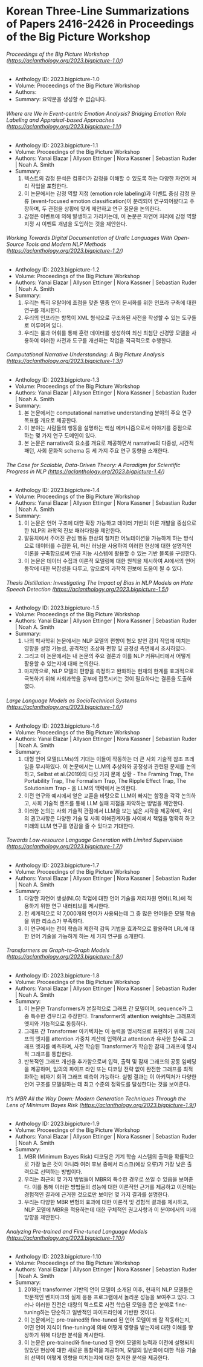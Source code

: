 # Korean Three-Line Summarizations of Papers 2416-2426 in Proceedings of the Big Picture Workshop
###### Proceedings of the Big Picture Workshop (https://aclanthology.org/2023.bigpicture-1.0/)
- Anthology ID: 2023.bigpicture-1.0 
- Volume: Proceedings of the Big Picture Workshop 
- Authors:  
- Summary: 
    요약문을 생성할 수 없습니다.

###### Where are We in Event-centric Emotion Analysis? Bridging Emotion Role Labeling and Appraisal-based Approaches (https://aclanthology.org/2023.bigpicture-1.1/)
- Anthology ID: 2023.bigpicture-1.1 
- Volume: Proceedings of the Big Picture Workshop 
- Authors: Yanai Elazar | Allyson Ettinger | Nora Kassner | Sebastian Ruder | Noah A. Smith 
- Summary: 
    1. 텍스트의 감정 분석은 컴퓨터가 감정을 이해할 수 있도록 하는 다양한 자연어 처리 작업을 포함한다. 
    2. 이 논문에서는 감정 역할 지정 (emotion role labeling)과 이벤트 중심 감정 분류 (event-focused emotion classification)이 분리되어 연구되어왔다고 주장하며, 두 관점을 상황에 맞게 제안하고 연구 질문을 논의한다. 
    3. 감정은 이벤트에 의해 발생하고 가리키는데, 이 논문은 자연어 처리에 감정 역할 지정 시 이벤트 개념을 도입하는 것을 제안한다.

###### Working Towards Digital Documentation of Uralic Languages With Open-Source Tools and Modern NLP Methods (https://aclanthology.org/2023.bigpicture-1.2/)
- Anthology ID: 2023.bigpicture-1.2 
- Volume: Proceedings of the Big Picture Workshop 
- Authors: Yanai Elazar | Allyson Ettinger | Nora Kassner | Sebastian Ruder | Noah A. Smith 
- Summary: 
    1. 우리는 특히 우랄어에 초점을 맞춘 멸종 언어 문서화를 위한 인프라 구축에 대한 연구를 제시한다. 
    2. 우리의 인프라는 항목이 XML 형식으로 구조화된 사전을 작성할 수 있는 도구들로 이루어져 있다. 
    3. 우리는 룰과 어휘를 통해 훈련 데이터를 생성하여 최신 최첨단 신경망 모델을 사용하여 이러한 사전과 도구를 개선하는 작업을 적극적으로 수행한다.

###### Computational Narrative Understanding: A Big Picture Analysis (https://aclanthology.org/2023.bigpicture-1.3/)
- Anthology ID: 2023.bigpicture-1.3 
- Volume: Proceedings of the Big Picture Workshop 
- Authors: Yanai Elazar | Allyson Ettinger | Nora Kassner | Sebastian Ruder | Noah A. Smith 
- Summary: 
    1. 본 논문에서는 computational narrative understanding 분야의 주요 연구 목표를 개요로 제공한다. 
    2. 이 분야는 사람들의 행동을 설명하는 핵심 메커니즘으로서 이야기를 중점으로 하는 몇 가지 연구 도메인이 있다.
    3. 본 논문은 narrative의 요소를 개요로 제공하면서 narrative의 다중성, 시간적 패턴, 사회 문화적 schema 등 세 가지 주요 연구 동향을 소개한다.

###### The Case for Scalable, Data-Driven Theory: A Paradigm for Scientific Progress in NLP (https://aclanthology.org/2023.bigpicture-1.4/)
- Anthology ID: 2023.bigpicture-1.4 
- Volume: Proceedings of the Big Picture Workshop 
- Authors: Yanai Elazar | Allyson Ettinger | Nora Kassner | Sebastian Ruder | Noah A. Smith 
- Summary: 
    1. 이 논문은 언어 구조에 대한 확장 가능하고 데이터 기반의 이론 개발을 중심으로 한 NLP의 과학적 진보 패러다임을 제안한다.
    2. 말뭉치에서 주어진 관심 행동 현상의 철저한 어노테이션을 가능하게 하는 방식으로 데이터를 수집한 뒤, 머신 러닝을 사용하여 이러한 현상에 대한 설명적인 이론을 구축함으로써 인공 지능 시스템에 활용할 수 있는 기반 블록을 구성한다.
    3. 이 논문은 데이터 수집과 이론적 모델링에 대한 원칙을 제시하여 AI에서의 언어 동작에 대한 복잡성을 다루고, 앞으로의 과학적 진보에 도움이 될 수 있다.

###### Thesis Distillation: Investigating The Impact of Bias in NLP Models on Hate Speech Detection (https://aclanthology.org/2023.bigpicture-1.5/)
- Anthology ID: 2023.bigpicture-1.5 
- Volume: Proceedings of the Big Picture Workshop 
- Authors: Yanai Elazar | Allyson Ettinger | Nora Kassner | Sebastian Ruder | Noah A. Smith 
- Summary: 
    1. 나의 박사학위 논문에서는 NLP 모델의 편향이 혐오 발언 감지 작업에 미치는 영향을 설명 가능성, 공격적인 초상화 편향 및 공정성 측면에서 조사하였다. 
    2. 그리고 이 논문에서는 내 논문의 주요 결론과 이를 NLP 커뮤니티에서 어떻게 활용할 수 있는지에 대해 논의한다. 
    3. 마지막으로, NLP 모델의 편향을 측정하고 완화하는 현재의 한계를 효과적으로 극복하기 위해 사회과학을 공부에 접목시키는 것이 필요하다는 결론을 도출하였다.

###### Large Language Models as SocioTechnical Systems (https://aclanthology.org/2023.bigpicture-1.6/)
- Anthology ID: 2023.bigpicture-1.6 
- Volume: Proceedings of the Big Picture Workshop 
- Authors: Yanai Elazar | Allyson Ettinger | Nora Kassner | Sebastian Ruder | Noah A. Smith 
- Summary: 
    1. 대형 언어 모델(LLMs)의 기대는 이들이 작동하는 더 큰 사회 기술적 참조 프레임을 무시하였다. 이 논문에서는 LLM의 추상화와 공정성과 관련된 문제를 논의하고, Selbst et al.(2019)의 다섯 가지 문제 상황 - The Framing Trap, The Portability Trap, The Formalism Trap, The Ripple Effect Trap, The Solutionism Trap - 을 LLM의 맥락에서 논의한다.
    2. 이전 연구와 예시에서 얻은 교훈을 바탕으로 LLM이 빠지는 함정을 각각 논의하고, 사회 기술적 렌즈를 통해 LLM 실패 지점을 파악하는 방법을 제안한다.
    3. 이러한 논의는 사회 기술적 관점에서 LLM을 보는 넓은 시각을 제공하며, 우리의 권고사항은 다양한 기술 및 사회 이해관계자들 사이에서 책임을 명확히 하고 미래의 LLM 연구를 영감을 줄 수 있다고 기대한다.

###### Towards Low-resource Language Generation with Limited Supervision (https://aclanthology.org/2023.bigpicture-1.7/)
- Anthology ID: 2023.bigpicture-1.7 
- Volume: Proceedings of the Big Picture Workshop 
- Authors: Yanai Elazar | Allyson Ettinger | Nora Kassner | Sebastian Ruder | Noah A. Smith 
- Summary: 
    1. 다양한 자연어 생성(NLG) 작업에 대한 언어 기술을 저리자원 언어(LRL)에 적용하기 위한 연구 내러티브를 제시한다.
    2. 전 세계적으로 약 7,000개의 언어가 사용되는데 그 중 많은 언어들은 모델 학습을 위한 리소스가 부족하다.
    3. 이 연구에서는 전이 학습과 제한적 감독 기법을 효과적으로 활용하여 LRL에 대한 언어 기술을 가능하게 하는 세 가지 연구를 소개한다.

###### Transformers as Graph-to-Graph Models (https://aclanthology.org/2023.bigpicture-1.8/)
- Anthology ID: 2023.bigpicture-1.8 
- Volume: Proceedings of the Big Picture Workshop 
- Authors: Yanai Elazar | Allyson Ettinger | Nora Kassner | Sebastian Ruder | Noah A. Smith 
- Summary: 
    1. 이 논문은 Transformers가 본질적으로 그래프 간 모델이며, sequence가 그 중 특수한 경우라고 주장한다. Transformer의 attention weights는 그래프의 엣지와 기능적으로 동등하다.
    2. 그래프 간 Transformer 아키텍처는 이 능력을 명시적으로 표현하기 위해 그래프의 엣지를 attention 가중치 계산에 입력하고 attention과 유사한 함수로 그래프 엣지를 예측하며, 사전 학습된 Transformer가 학습한 잠재 그래프에 명시적 그래프를 통합한다.
    3. 반복적인 그래프 개선을 추가함으로써 입력, 출력 및 잠재 그래프의 공동 임베딩을 제공하며, 임의의 파이프 라인 또는 디코딩 전략 없이 완전한 그래프를 최적화하는 비자기 회귀 그래프 예측이 가능하다. 실험 결과는 이 아키텍처가 다양한 언어 구조를 모델링하는 데 최고 수준의 정확도를 달성한다는 것을 보여준다.

###### It’s MBR All the Way Down: Modern Generation Techniques Through the Lens of Minimum Bayes Risk (https://aclanthology.org/2023.bigpicture-1.9/)
- Anthology ID: 2023.bigpicture-1.9 
- Volume: Proceedings of the Big Picture Workshop 
- Authors: Yanai Elazar | Allyson Ettinger | Nora Kassner | Sebastian Ruder | Noah A. Smith 
- Summary: 
    1. MBR (Minimum Bayes Risk) 디코딩은 기계 학습 시스템의 출력을 확률적으로 가장 높은 것이 아니라 여러 후보 중에서 리스크(예상 오류)가 가장 낮은 출력으로 선택하는 방법이다.
    2. 우리는 최근의 몇 가지 방법들이 MBR의 특수한 경우로 쓰일 수 있음을 보여준다. 이를 통해 이러한 방법들의 성능에 대한 이론적인 근거를 제공하고 이전에는 경험적인 결과에 근거한 것으로만 보이던 몇 가지 결과를 설명한다. 
    3. 우리는 다양한 MBR 변형의 효과에 대한 이론적 및 경험적 결과를 제시하고, NLP 모델에 MBR을 적용하는데 대한 구체적인 권고사항과 이 분야에서의 미래 방향을 제안한다.

###### Analyzing Pre-trained and Fine-tuned Language Models (https://aclanthology.org/2023.bigpicture-1.10/)
- Anthology ID: 2023.bigpicture-1.10 
- Volume: Proceedings of the Big Picture Workshop 
- Authors: Yanai Elazar | Allyson Ettinger | Nora Kassner | Sebastian Ruder | Noah A. Smith 
- Summary: 
    1. 2018년 transformer 기반의 언어 모델이 소개된 이후, 현재의 NLP 모델들은 학문적인 벤치마크와 실제 응용 프로그램에서 놀라운 성능을 보여주고 있다. 그러나 이러한 진전은 대량의 텍스트로 사전 학습된 모델을 좁은 분야로 fine-tuning하는 단순하고 일반적인 파이프라인에 기반한 것이다.
    2. 이 논문에서는 pre-trained와 fine-tuned 된 언어 모델이 왜 잘 작동하는지, 어떤 언어 지식이 fine-tuning에 의해 어떻게 영향을 받는지에 대한 이해를 향상하기 위해 다양한 분석을 제시한다.
    3. 이 논문은 pre-trained와 fine-tuned 된 언어 모델의 능력과 이전에 설명되지 않았던 현상에 대한 새로운 통찰력을 제공하며, 모델의 일반화에 대한 적응 기술의 선택이 어떻게 영향을 미치는지에 대한 철저한 분석을 제공한다.

